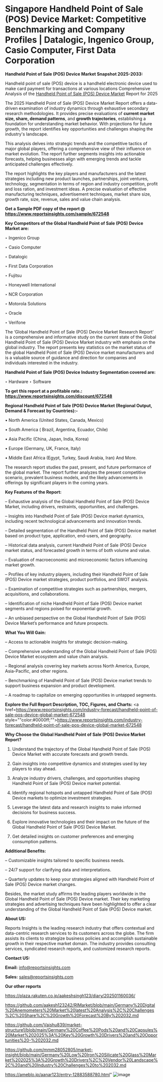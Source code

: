# Singapore Handheld Point of Sale (POS) Device Market: Competitive Benchmarking and Company Profiles | Datalogic, Ingenico Group, Casio Computer, First Data Corporation

<strong>Handheld Point of Sale (POS) Device Market Snapshot 2025-2033:</strong>

Handheld point of sale (POS) device is a handheld electronic device used to make card payment for transactions at various locations Comprehensive Analysis of the <a href=https://www.reportsinsights.com/sample/672548>Handheld Point of Sale (POS) Device Market</a> Report for 2025

The 2025 Handheld Point of Sale (POS) Device Market Report offers a data-driven examination of industry dynamics through exhaustive secondary research methodologies. It provides precise evaluations of <strong>current market size, share, demand patterns</strong>, and <strong>growth trajectories</strong>, establishing a foundation for understanding market behavior. With projections for future growth, the report identifies key opportunities and challenges shaping the industry's landscape.

This analysis delves into strategic trends and the competitive tactics of major global players, offering a comprehensive view of their influence on market evolution. The report further segments insights into actionable forecasts, helping businesses align with emerging trends and tackle anticipated challenges effectively.

The report highlights the key players and manufacturers and the latest strategies including new product launches, partnerships, joint ventures, technology, segmentation in terms of region and industry competition, profit and loss ration, and investment ideas. A precise evaluation of effective manufacturing techniques, advertisement techniques, market share size, growth rate, size, revenue, sales and value chain analysis.

<strong>Get a Sample PDF copy of the report @ <a href=https://www.reportsinsights.com/sample/672548 style=color:#0000ff;>https://www.reportsinsights.com/sample/672548</a></strong>

<strong>Key Competitors of the Global Handheld Point of Sale (POS) Device Market are:</strong>

‣ Ingenico Group

‣ Casio Computer

‣ Datalogic

‣ First Data Corporation

‣ Fujitsu

‣ Honeywell International

‣ NCR Corporation

‣ Motorola Solutions

‣ Oracle

‣ Verifone

The ‘Global Handheld Point of Sale (POS) Device Market Research Report’ is a comprehensive and informative study on the current state of the Global Handheld Point of Sale (POS) Device Market industry with emphasis on the global industry. The report presents key statistics on the market status of the global Handheld Point of Sale (POS) Device market manufacturers and is a valuable source of guidance and direction for companies and individuals interested in the industry.

<strong>Handheld Point of Sale (POS) Device Industry Segmentation covered are:</strong>

‣ Hardware
‣ Software

<strong>To get this report at a profitable rate.: <a href=https://www.reportsinsights.com/discount/672548 style=color:#0000ff;>https://www.reportsinsights.com/discount/672548</a></strong>

<strong>Regional Handheld Point of Sale (POS) Device Market (Regional Output, Demand &amp; Forecast by Countries):-</strong>

• North America (United States, Canada, Mexico)

• South America ( Brazil, Argentina, Ecuador, Chile)

• Asia Pacific (China, Japan, India, Korea)

• Europe (Germany, UK, France, Italy)

• Middle East Africa (Egypt, Turkey, Saudi Arabia, Iran) And More.

The research report studies the past, present, and future performance of the global market. The report further analyzes the present competitive scenario, prevalent business models, and the likely advancements in offerings by significant players in the coming years.

<strong>Key Features of the Report:</strong>

– Exhaustive analysis of the Global Handheld Point of Sale (POS) Device Market, including drivers, restraints, opportunities, and challenges.

– Insights into Handheld Point of Sale (POS) Device market dynamics, including recent technological advancements and innovation trends.

– Detailed segmentation of the Handheld Point of Sale (POS) Device market based on product type, application, end-users, and geography.

– Historical data analysis, current Handheld Point of Sale (POS) Device market status, and forecasted growth in terms of both volume and value.

– Evaluation of macroeconomic and microeconomic factors influencing market growth.

– Profiles of key industry players, including their Handheld Point of Sale (POS) Device market strategies, product portfolios, and SWOT analysis.

– Examination of competitive strategies such as partnerships, mergers, acquisitions, and collaborations.

– Identification of niche Handheld Point of Sale (POS) Device market segments and regions poised for exponential growth.

– An unbiased perspective on the Global Handheld Point of Sale (POS) Device Market’s performance and future prospects.

<strong>What You Will Gain:</strong>

– Access to actionable insights for strategic decision-making.

– Comprehensive understanding of the Global Handheld Point of Sale (POS) Device Market ecosystem and value chain analysis.

– Regional analysis covering key markets across North America, Europe, Asia-Pacific, and other regions.

– Benchmarking of Handheld Point of Sale (POS) Device market trends to support business expansion and product development.

– A roadmap to capitalize on emerging opportunities in untapped segments.

<strong>Explore the Full Report Description, TOC, Figures, and Charts:</strong>
<a href=https://www.reportsinsights.com/industry-forecast/handheld-point-of-sale-pos-device-global-market-672548 style=""color:#0000ff;"">https://www.reportsinsights.com/industry-forecast/handheld-point-of-sale-pos-device-global-market-672548</a>

<strong>Why Choose the Global Handheld Point of Sale (POS) Device Market Report?</strong>

1. Understand the trajectory of the Global Handheld Point of Sale (POS) Device Market with accurate forecasts and growth trends.

2. Gain insights into competitive dynamics and strategies used by key players to stay ahead.

3. Analyze industry drivers, challenges, and opportunities shaping Handheld Point of Sale (POS) Device market potential.

4. Identify regional hotspots and untapped Handheld Point of Sale (POS) Device markets to optimize investment strategies.

5. Leverage the latest data and research insights to make informed decisions for business success.

6. Explore innovative technologies and their impact on the future of the Global Handheld Point of Sale (POS) Device Market.

7. Get detailed insights on customer preferences and emerging consumption patterns.

<strong>Additional Benefits:</strong>

– Customizable insights tailored to specific business needs.

– 24/7 support for clarifying data and interpretations.

– Quarterly updates to keep your strategies aligned with Handheld Point of Sale (POS) Device market changes.

Besides, the market study affirms the leading players worldwide in the Global Handheld Point of Sale (POS) Device market. Their key marketing strategies and advertising techniques have been highlighted to offer a clear understanding of the Global Handheld Point of Sale (POS) Device market.

<strong><strong>About US</strong>:</strong>

Reports Insights is the leading research industry that offers contextual and data-centric research services to its customers across the globe. The firm assists its clients to strategize business policies and accomplish sustainable growth in their respective market domain. The industry provides consulting services, syndicated research reports, and customized research reports.

<strong>Contact US:</strong>

<p class=><b>Email:</b> <a href=mailto:info@reportsinsights.com>info@reportsinsights.com</a></p>
<p class=><b>Sales:</b> <a href=mailto:sales@reportsinsights.com>sales@reportsinsights.com</a></p>

<strong>Our other reports</strong>

<a href=https://plaza.rakuten.co.jp/aakeshsingh123/diary/202501160036/>https://plaza.rakuten.co.jp/aakeshsingh123/diary/202501160036/</a>

<a href=https://github.com/aakesh123242/RIMarket/blob/main/Germany%20Digital%20Anemometers%20Market%20latest%20Analysis%2C%20Challenges%2C%20Share%2C%20Growth%20Forecast%20By%202032.md>https://github.com/aakesh123242/RIMarket/blob/main/Germany%20Digital%20Anemometers%20Market%20latest%20Analysis%2C%20Challenges%2C%20Share%2C%20Growth%20Forecast%20By%202032.md</a>

<a href=https://github.com/Vaishu839/market-structure1/blob/main/Germany%20Coffee%20Pods%20and%20Capsules%20Market%202025%3A%20Key%20Growth%20Drivers%20and%20Opportunities%20-%202032.md>https://github.com/Vaishu839/market-structure1/blob/main/Germany%20Coffee%20Pods%20and%20Capsules%20Market%202025%3A%20Key%20Growth%20Drivers%20and%20Opportunities%20-%202032.md</a>

<a href=https://github.com/mmm28052805/market-insight/blob/main/Germany%20Low%20Iron%20Silicate%20Glass%20Market%202025%3A%20Growth%20Drivers%2C%20Vendor%20Landscape%2C%20and%20Industry%20Challenges%20to%202032.md>https://github.com/mmm28052805/market-insight/blob/main/Germany%20Low%20Iron%20Silicate%20Glass%20Market%202025%3A%20Growth%20Drivers%2C%20Vendor%20Landscape%2C%20and%20Industry%20Challenges%20to%202032.md</a>

<a href=https://ameblo.jp/aanar123/entry-12883588780.html>https://ameblo.jp/aanar123/entry-12883588780.html</a>"
![image](https://github.com/user-attachments/assets/65580fe8-6658-4268-b982-d77355cf870a)
